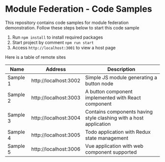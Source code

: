 # Module Federation - Code Samples
This repository contains code samples for module federation demonstration. Follow these steps below to start this code sample

1. Run `npm install` to install required packages
2. Start project by comment `npm run start`
3. Access `http://localhost:3001` to view a host page

Here is a table of remote sites

| Name     | Address               | Description                                                       |
| -------- | --------------------- | ----------------------------------------------------------------- |
| Sample 1 | http://localhost:3002 | Simple JS module generating a button node                         |
| Sample 2 | http://localhost:3003 | A button component implemented with React component               |
| Sample 3 | http://localhost:3004 | Contains components having style clashing with a host application |
| Sample 4 | http://localhost:3005 | Todo application with Redux state management                      |
| Sample 5 | http://localhost:3006 | Vue application with web component supported                      |